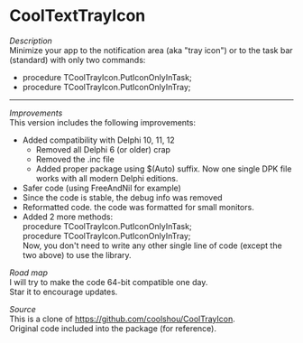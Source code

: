 # CoolTextTrayIcon  

*Description*  
 Minimize your app to the notification area (aka "tray icon") or to the task bar (standard) with only two commands:
  * procedure TCoolTrayIcon.PutIconOnlyInTask;
  * procedure TCoolTrayIcon.PutIconOnlyInTray;

__________

*Improvements*  
This version includes the following improvements:  
 * Added compatibility with Delphi 10, 11, 12 
    * Removed all Delphi 6 (or older) crap  
    * Removed the .inc file
    * Added proper package using $(Auto) suffix. Now one single DPK file works with all modern Delphi editions.  
 * Safer code (using FreeAndNil for example)  
 * Since the code is stable, the debug info was removed  
 * Reformatted code. the code was formatted for small monitors.  
 * Added 2 more methods:    
         procedure TCoolTrayIcon.PutIconOnlyInTask;   
         procedure TCoolTrayIcon.PutIconOnlyInTray;   
   Now, you don't need to write any other single line of code (except the two above) to use the library.   

*Road map*  
  I will try to make the code 64-bit compatible one day.  
  Star it to encourage updates.  

*Source*  
  This is a clone of https://github.com/coolshou/CoolTrayIcon.  
  Original code included into the package (for reference).  


